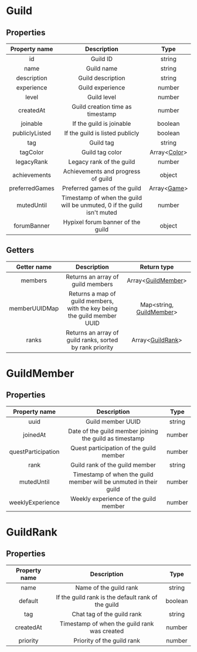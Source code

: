# Guild
## Properties
| Property name  |                               Description                               |               Type                |
| :------------: | :---------------------------------------------------------------------: | :-------------------------------: |
|       id       |                                Guild ID                                 |              string               |
|      name      |                               Guild name                                |              string               |
|  description   |                            Guild description                            |              string               |
|   experience   |                            Guild experience                             |              number               |
|     level      |                               Guild level                               |              number               |
|   createdAt    |                    Guild creation time as timestamp                     |              number               |
|    joinable    |                        If the guild is joinable                         |              boolean              |
| publiclyListed |                     If the guild is listed publicly                     |              boolean              |
|      tag       |                                Guild tag                                |              string               |
|    tagColor    |                             Guild tag color                             | Array&lt;[Color](../Color.js)&gt; |
|   legacyRank   |                        Legacy rank of the guild                         |              number               |
|  achievements  |                   Achievements and progress of guild                    |              object               |
| preferredGames |                      Preferred games of the guild                       |  Array&lt;[Game](../Game.js)&gt;  |
|   mutedUntil   | Timestamp of when the guild will be unmuted, 0 if the guild isn't muted |              number               |
|  forumBanner   |                    Hypixel forum banner of the guild                    |              object               |

## Getters
|  Getter name  |                               Description                                |                   Return type                    |
| :-----------: | :----------------------------------------------------------------------: | :----------------------------------------------: |
|    members    |                    Returns an array of guild members                     |    Array&lt;[GuildMember](GuildMember.js)&gt;    |
| memberUUIDMap | Returns a map of guild members, with the key being the guild member UUID | Map&lt;string, [GuildMember](GuildMember.js)&gt; |
|     ranks     |         Returns an array of guild ranks, sorted by rank priority         |      Array&lt;[GuildRank](GuildRank.js)&gt;      |

# GuildMember
## Properties
|   Property name    |                            Description                            |  Type  |
| :----------------: | :---------------------------------------------------------------: | :----: |
|        uuid        |                         Guild member UUID                         | string |
|      joinedAt      |      Date of the guild member joining the guild as timestamp      | number |
| questParticipation |              Quest participation of the guild member              | number |
|        rank        |                  Guild rank of the guild member                   | string |
|     mutedUntil     | Timestamp of when the guild member will be unmuted in their guild | number |
|  weeklyExperience  |               Weekly experience of the guild member               | number |

# GuildRank
## Properties
| Property name |                    Description                     |  Type   |
| :-----------: | :------------------------------------------------: | :-----: |
|     name      |               Name of the guild rank               | string  |
|    default    | If the guild rank is the default rank of the guild | boolean |
|      tag      |             Chat tag of the guild rank             | string  |
|   createdAt   |    Timestamp of when the guild rank was created    | number  |
|   priority    |             Priority of the guild rank             | number  |
